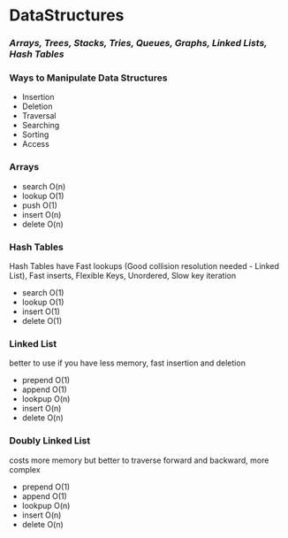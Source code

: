 # DataStructures


<div>
    <h3><i><b>Arrays, Trees, Stacks, Tries, Queues, Graphs, Linked Lists, Hash Tables</b></i></h3>
</div>
<div>
    <h3>Ways to Manipulate Data Structures </h3>
    <ul>
        <li>Insertion</li>
        <li>Deletion</li>
        <li>Traversal</li>
        <li>Searching</li>
        <li>Sorting</li>
        <li>Access</li>
    </ul>        
</div>
<div>
    <h3>Arrays</h3>
    <ul>
        <li>search O(n)</li>
        <li>lookup O(1)</li>
        <li>push O(1)</li>
        <li>insert O(n)</li>
        <li>delete O(n)</li>
    </ul>
</div>
<div>
    <h3>Hash Tables</h3>
    <p>Hash Tables have Fast lookups (Good collision resolution needed - Linked List), Fast inserts, Flexible Keys, Unordered, Slow key iteration</p>
    <ul>
        <li>search O(1)</li>
        <li>lookup O(1)</li>
        <li>insert O(1)</li>
        <li>delete O(1)</li>
    </ul>
</div>
<div>
    <h3>Linked List </h3>
    <p>better to use if you have less memory, fast insertion and deletion</p>  
    <ul>
        <li>prepend O(1)</li>
        <li>append O(1)</li>
        <li>lookpup O(n)</li>
        <li>insert O(n)</li>
        <li>delete O(n)</li>
    </ul>
    <h3>Doubly Linked List</h3>
    <p>costs more memory but better to traverse forward and backward, more complex</p>
    <ul>
        <li>prepend O(1)</li>
        <li>append O(1)</li>
        <li>lookpup O(n)</li>
        <li>insert O(n)</li>
        <li>delete O(n)</li>
    </ul>
</div>

